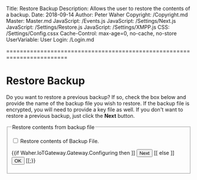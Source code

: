 ﻿Title: Restore Backup
Description: Allows the user to restore the contents of a backup.
Date: 2018-09-14
Author: Peter Waher
Copyright: /Copyright.md
Master: Master.md
JavaScript: /Events.js
JavaScript: /Settings/Next.js
JavaScript: /Settings/Restore.js
JavaScript: /Settings/XMPP.js
CSS: /Settings/Config.cssx
Cache-Control: max-age=0, no-cache, no-store
UserVariable: User
Login: /Login.md

========================================================================

Restore Backup
===================

Do you want to restore a previous backup? If so, check the box below and provide the name of the backup file you wish to restore. If the backup file is
encrypted, you will need to provide a key file as well. If you don't want to restore a previous backup, just click the **Next** button.

<form>
<fieldset>
<legend>Restore contents from backup file</legend>

<p>
<input type="checkbox" name="RestoreBackup" id="RestoreBackup" onclick="ToggleRestoreBackup()"/>
<label for="RestoreBackup" title="If you want to restore the contents of a backup file, check this box.">Restore contents of Backup File.</label>
</p>

<div id="RestoreProperties" style="display:none">

<p>
<label for="BackupFile">Backup File:</label>  
<input id="BackupFile" name="BackupFile" type="file" title="Backup File to restore." accept="*/*" onchange="HideNext()"/>
</p>

<p>
<label for="KeyFile">Key File (if encrypted):</label>  
<input id="KeyFile" name="KeyFile" type="file" title="Key File to decrypt backup file." accept="*/*" onchange="HideNext()"/>
</p>

**Note**: By restoring the contents of a backup file, you may lose the contents of the current database. Check the following checkbox to replace any
existing data with the contents of the backup file. If not checked, the backup file will simply be verified

<p>
<input type="checkbox" name="OverwriteExisting" id="OverwriteExisting" onclick="ToggleOverwriteExisting()"/>
<label for="OverwriteExisting" title="If you want to replace existing data with the contents of the backup file, check this box.">Overwrite existing data.</label>
</p>

</div>

<p>
{{if Waher.IoTGateway.Gateway.Configuring then ]]
<button id='NextButton' type='button' onclick='Next()'>Next</button>
[[ else ]]
<button id='OkButton' type='button' onclick='Ok()'>OK</button>
[[;}}
<button id='RestoreButton' type='button' onclick='Restore()' style='display:none'>Verify</button>
</p>
</fieldset>

<fieldset id="RestorationStatus" style="display:none">
<legend>Status</legend>
<div id='Status'></div>
</fieldset>

</form>
